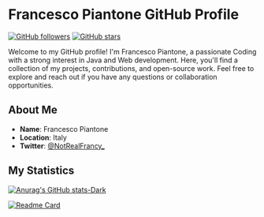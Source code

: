 # Francesco Piantone GitHub Profile

[![GitHub followers](https://img.shields.io/github/followers/NotRealFrancy?label=Follow&style=social)](https://github.com/NotRealFrancy)
[![GitHub stars](https://img.shields.io/github/stars/NotRealFrancy?style=social)](https://github.com/NotRealFrancy)

Welcome to my GitHub profile! I'm Francesco Piantone, a passionate Coding with a strong interest in Java and Web development. Here, you'll find a collection of my projects, contributions, and open-source work. Feel free to explore and reach out if you have any questions or collaboration opportunities.

## About Me

- **Name**: Francesco Piantone
- **Location**: Italy
- **Twitter**: [@NotRealFrancy_](https://twitter.com/NotRealFrancy_)

## My Statistics

[![Anurag's GitHub stats-Dark](https://github-readme-stats.vercel.app/api?username=NotRealFrancy\&show_icons=true\&theme=dark#gh-dark-mode-only)](https://github.com/NotRealFrancy/)

[![Readme Card](https://github-readme-stats.vercel.app/api/pin/?username=NotRealFrancy&repo=CheatSentry)](https://github.com/NotRealFrancy)
